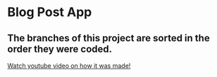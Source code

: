 # Blog Post App

## The branches of this project are sorted in the order they were coded.

[Watch youtube video on how it was made!](https://www.youtube.com/watch?v=F7oHWJoY-_g)
